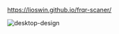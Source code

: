 https://lioswin.github.io/frqr-scaner/

![desktop-design](https://user-images.githubusercontent.com/117857404/222472966-a355bc6c-0459-43c2-879c-85b9dcb1f883.jpg)
